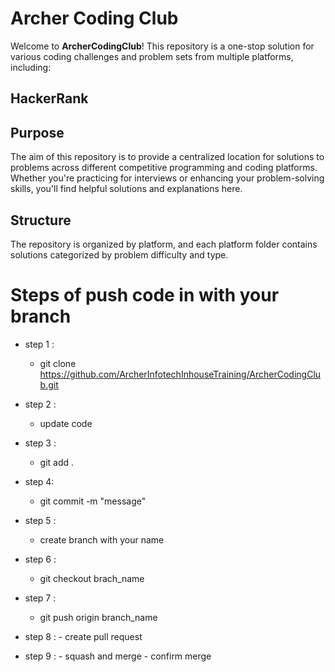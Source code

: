 # Archer Coding Club

Welcome to **ArcherCodingClub**! This repository is a one-stop solution for various coding challenges and problem sets from multiple platforms, including:

## HackerRank

## Purpose

The aim of this repository is to provide a centralized location for solutions to problems across different competitive programming and coding platforms. Whether you're practicing for interviews or enhancing your problem-solving skills, you'll find helpful solutions and explanations here.

## Structure

The repository is organized by platform, and each platform folder contains solutions categorized by problem difficulty and type.

# Steps of push code in with your branch

- step 1 :
    - git clone https://github.com/ArcherInfotechInhouseTraining/ArcherCodingClub.git

- step 2 :
    - update code

- step 3 :
    - git add .

- step 4:
	- git commit -m "message"

- step 5 :
	- create branch with your name

- step 6 :
	- git checkout brach_name 

- step 7 :
	- git push origin branch_name

- step 8 :
       - create pull request

- step 9 :
       - squash and merge
       - confirm merge




